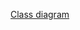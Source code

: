 [Class diagram](https://drive.google.com/file/d/1uDThsScTwZbqmXqJ1uRgiLVElE6Dd1-4/view?usp=sharing)
